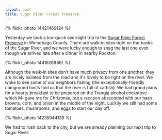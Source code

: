 ```yaml
---
layout: post
title: Sugar River Forest Preserve.
---
```


{% flickr_photo 14421469124 %}

Yesterday we took a too-quick overnight trip to the <a href="http://wcfpd.org/preserves/sugar-river/">Sugar River Forest Preserve</a> in Winnebago County. There are walk-in sites right on the banks of the Sugar River, and we were lucky enough to snag the last one even though we arrived late after a dinner in nearby Rockton.

{% flickr_photo 14419268861 %}

Although the walk-in sites don't have much privacy from one another, they are nicely isolated from the road and it's lovely to be right on the river. We woke to see some of our neighbors fishing (the exceptionally-friendly camground hosts told us that the river is full of catfish). We had grand plans for a hearty breakfast to be prepared on the Trangia alcohol cookstove which M&dash; gave me for Christmas, but a raccoon absconded with our hash browns, corn, and onion in the middle of the night. Luckily we still had some tomatoes, mushrooms, and eggs to start our day off.

{% flickr_photo 14235944139 %}

We had to rush back to the city, but we are already planning our next trip to Sugar River.